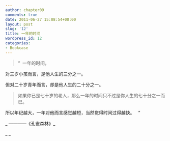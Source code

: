 ```yaml
---
author: chapter09
comments: true
date: 2011-06-27 15:08:54+00:00
layout: post
slug: '12'
title: 一年的时间
wordpress_id: 12
categories:
- Bookcase
---
```


> “  一年的时间，

对三岁小孩而言，是他人生的三分之一。

但对二十岁青年而言，却是他人生的二十分之一。


<!-- more -->


> 如果你已是七十岁的老人，那么一年的时间只不过是你人生的七十分之一而已。

所以年纪越大，一年对他而言感觉越短，当然觉得时间过得越快。   ”




_ ————《孔雀森林》_


_
_



